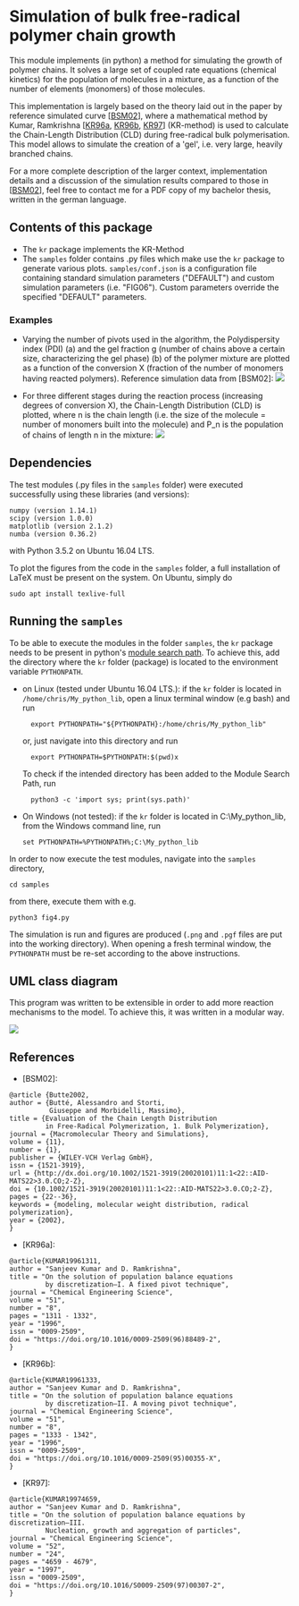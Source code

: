 # Simulation of bulk free-radical polymer chain growth
This module implements (in python) a method for simulating the growth of polymer chains. 
It solves a large set of coupled rate equations (chemical kinetics) for the population of molecules in a mixture, 
as a function of the number of elements (monomers) of those molecules. 

This implementation is largely based on the theory laid out in the paper by reference simulated curve [[BSM02](http://dx.doi.org/10.1002/1521-3919(20020101)11:1<22::AID-MATS22>3.0.CO;2-Z)], 
where a mathematical method by Kumar, Ramkrishna 
[[KR96a](https://doi.org/10.1016/0009-2509(96)88489-2), [KR96b](https://doi.org/10.1016/0009-2509(95)00355-X), [KR97](https://doi.org/10.1016/S0009-2509(97)00307-2)] (KR-method) 
is used to calculate the Chain-Length Distribution (CLD) during free-radical bulk polymerisation. 
This model allows to simulate the creation of a 'gel', i.e. very large, heavily branched chains.


For a more complete description of the larger context, implementation details and a discussion
of the simulation results compared to those in [[BSM02](http://dx.doi.org/10.1002/1521-3919(20020101)11:1<22::AID-MATS22>3.0.CO;2-Z)], 
feel free to contact me for a PDF copy of my bachelor thesis, written in the german language. 

## Contents of this package
- The `kr` package implements the KR-Method
- The `samples` folder contains .py files which make use the `kr` package to
  generate various plots.
  `samples/conf.json` is a configuration file containing standard simulation
  parameters ("DEFAULT") and custom simulation parameters (i.e. "FIG06").
  Custom parameters override the specified "DEFAULT" parameters.
  
### Examples
  * Varying the number of pivots used in the algorithm, the Polydispersity index (PDI) (a) and the gel fraction g (number of chains above a certain size, characterizing the gel phase) (b) of the polymer mixture are plotted as a function of the conversion X (fraction of the number of monomers having reacted polymers). Reference simulation data from [BSM02]: 
![](./samples/output_pngs/58221_FIG07ab(FIG06)dispersitygelfraction.png)

  * For three different stages during the reaction process (increasing degrees of conversion X), the Chain-Length Distribution (CLD) is plotted, where n is the chain length (i.e. the size of the molecule = number of monomers built into the molecule) and P_n is the population of chains of length n in the mixture: 
![](./samples/output_pngs/02305_FIG06clds.png)

## Dependencies
The test modules (.py files in the `samples` folder) were executed successfully 
using these libraries (and versions):

```
numpy (version 1.14.1)
scipy (version 1.0.0)
matplotlib (version 2.1.2)
numba (version 0.36.2)
```

with Python 3.5.2 on Ubuntu 16.04 LTS.

To plot the figures from the code in the `samples` folder, a full installation 
of LaTeX must be present on the system. On Ubuntu, simply do 
```
sudo apt install texlive-full
```

## Running the `samples`
To be able to execute the modules in the folder `samples`, the `kr` package 
needs to be present in python's [module search path](https://docs.python.org/3/tutorial/modules.html#the-module-search-path). 
To achieve this, add the directory where the `kr` folder (package) is located 
to the environment variable `PYTHONPATH`.

- on Linux (tested under Ubuntu 16.04 LTS.): 
  if the `kr` folder is located in `/home/chris/My_python_lib`, open a 
  linux terminal window (e.g bash) and run
  ```
	export PYTHONPATH="${PYTHONPATH}:/home/chris/My_python_lib"
  ```
  or, just navigate into this directory and run 
  ```
	export PYTHONPATH=$PYTHONPATH:$(pwd)x
  ```
  To check if the intended directory has been added to the
  Module Search Path, run
  ```
	python3 -c 'import sys; print(sys.path)'
  ```
  
- On Windows (not tested):
  if the `kr` folder is located in C:\My_python_lib, from the Windows command line, run
  ```
  set PYTHONPATH=%PYTHONPATH%;C:\My_python_lib
  ```

In order to now execute the test modules, navigate into the `samples` directory, 
```
cd samples
```
from there, execute them with e.g.
```
python3 fig4.py
```
The simulation is run and figures are produced (`.png` and `.pgf` files are put into the working directory).
When opening a fresh terminal window, the `PYTHONPATH` must be re-set according to the above instructions. 

## UML class diagram
This program was written to be extensible in order to add more reaction mechanisms to the model. To achieve this, it 
was written in a modular way. 

![](./doc/uml.png)

## References

- [BSM02]: 
```
@article {Butte2002,
author = {Butté, Alessandro and Storti,
          Giuseppe and Morbidelli, Massimo},
title = {Evaluation of the Chain Length Distribution
         in Free-Radical Polymerization, 1. Bulk Polymerization},
journal = {Macromolecular Theory and Simulations},
volume = {11},
number = {1},
publisher = {WILEY-VCH Verlag GmbH},
issn = {1521-3919},
url = {http://dx.doi.org/10.1002/1521-3919(20020101)11:1<22::AID-MATS22>3.0.CO;2-Z},
doi = {10.1002/1521-3919(20020101)11:1<22::AID-MATS22>3.0.CO;2-Z},
pages = {22--36},
keywords = {modeling, molecular weight distribution, radical polymerization},
year = {2002},
}
```
- [KR96a]: 
```
@article{KUMAR19961311,
author = "Sanjeev Kumar and D. Ramkrishna", 
title = "On the solution of population balance equations
         by discretization—I. A fixed pivot technique",
journal = "Chemical Engineering Science",
volume = "51",
number = "8",
pages = "1311 - 1332",
year = "1996",
issn = "0009-2509",
doi = "https://doi.org/10.1016/0009-2509(96)88489-2", 
}
```
- [KR96b]: 
```
@article{KUMAR19961333,
author = "Sanjeev Kumar and D. Ramkrishna", 
title = "On the solution of population balance equations
         by discretization—II. A moving pivot technique",
journal = "Chemical Engineering Science",
volume = "51",
number = "8",
pages = "1333 - 1342",
year = "1996",
issn = "0009-2509",
doi = "https://doi.org/10.1016/0009-2509(95)00355-X",
}
```

- [KR97]: 
```
@article{KUMAR19974659,
author = "Sanjeev Kumar and D. Ramkrishna", 
title = "On the solution of population balance equations by discretization—III.
         Nucleation, growth and aggregation of particles",
journal = "Chemical Engineering Science",
volume = "52",
number = "24",
pages = "4659 - 4679",
year = "1997",
issn = "0009-2509",
doi = "https://doi.org/10.1016/S0009-2509(97)00307-2",
}
```
